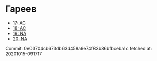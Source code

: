 # Гареев
- [17: AC](17.md)
- [18: AC](18.md)
- [19: NA](19.md)
- [20: NA](20.md)

Commit: 0e03704cb673db63d458a9e74f83b86bfbceba1c
 fetched at: 20201015-091717
